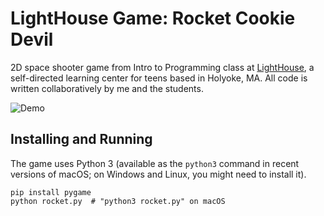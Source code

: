 # LightHouse Game: Rocket Cookie Devil
2D space shooter game from Intro to Programming class at [LightHouse](http://lighthouseholyoke.org/), a self-directed learning center for teens based in Holyoke, MA. All code is written collaboratively by me and the students.

![Demo](/demo.gif?raw=true)

## Installing and Running

The game uses Python 3 (available as the `python3` command in recent versions of macOS; on Windows and Linux, you might need to install it).
```
pip install pygame
python rocket.py  # "python3 rocket.py" on macOS
```
